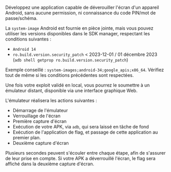 Développez une application capable de déverouiller l'écran d'un appareil Android, sans aucune permission, ni connaissance du code PIN/mot de passe/schéma.  

La `system-image` Android est fournie en pièce jointe, mais vous pouvez utiliser les versions disponibles dans le SDK manager, respectant les conditions suivantes : 

- `Android 14`
- `ro.build.version.security_patch` < 2023-12-01 / 01 décembre 2023 (`adb shell getprop ro.build.version.security_patch`)

Exemple conseillé : `system-images;android-34;google_apis;x86_64`. Vérifiez tout de même si les conditions précédentes sont respectées.

Une fois votre exploit validé en local, vous pourrez le soumettre à un émulateur distant, disponible via une interface graphique Web.

L'émulateur réalisera les actions suivantes : 

- Démarrage de l'émulateur
- Verrouillage de l'écran
- Première capture d'écran
- Exécution de votre APK, via `adb`, qui sera laissé en tâche de fond
- Exécution de l'application de flag, et passage de cette application au premier plan.
- Deuxième capture d'écran

Plusieurs secondes peuvent s'écouler entre chaque étape, afin de s'assurer de leur prise en compte. Si votre APK a déverrouillé l'écran, le flag sera affiché dans la deuxième capture d'écran.
